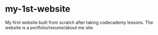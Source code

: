 # my-1st-website
My first website built from scratch after taking codecademy lessons. The website is a portfolio/resume/about me site.
